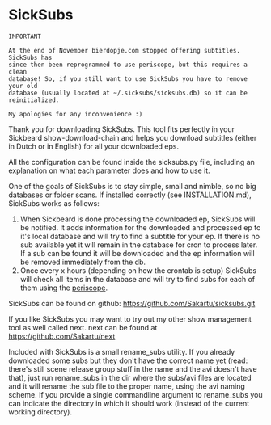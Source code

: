 SickSubs
========


```
IMPORTANT

At the end of November bierdopje.com stopped offering subtitles. SickSubs has
since then been reprogrammed to use periscope, but this requires a clean
database! So, if you still want to use SickSubs you have to remove your old
database (usually located at ~/.sicksubs/sicksubs.db) so it can be reinitialized.

My apologies for any inconvenience :)
```

Thank you for downloading SickSubs. This tool fits perfectly in your Sickbeard 
show-download-chain and helps you download subtitles (either in Dutch
or in English) for all your downloaded eps.

All the configuration can be found inside the sicksubs.py file, including an
explanation on what each parameter does and how to use it.

One of the goals of SickSubs is to stay simple, small and nimble, so no big
databases or folder scans. If installed correctly (see INSTALLATION.md), SickSubs
works as follows:

1. When Sickbeard is done processing the downloaded ep, SickSubs will be
   notified. It adds information for the downloaded and processed ep to it's local
   database and will try to find a subtitle for your ep. If there is no sub
   available yet it will remain in the database for cron to process later. If a sub
   can be found it will be downloaded and the ep information will be removed
   immediately from the db.
2. Once every x hours (depending on how the crontab is setup) SickSubs will check
   all items in the database and will try to find subs for each of them using the
   [periscope](http://code.google.com/p/periscope/).

SickSubs can be found on github: https://github.com/Sakartu/sicksubs.git

If you like SickSubs you may want to try out my other show management tool as well
called next. next can be found at https://github.com/Sakartu/next

Included with SickSubs is a small rename_subs utility. If you already downloaded
some subs but they don't have the correct name yet (read: there's still scene
release group stuff in the name and the avi doesn't have that), just run
rename_subs in the dir where the subs/avi files are located and it will rename
the sub file to the proper name, using the avi naming scheme. If you provide 
a single commandline argument to rename_subs you can indicate the directory in
which it should work (instead of the current working directory).
